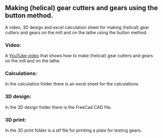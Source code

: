 ## Making (helical) gear cutters and gears using the button method.
A video, 3D design and excel calculation sheet for making (helical) gear cutters and gears on the mill and on the lathe using the button method.
### Video:
A [YouTube video](https://youtu.be/ImloYwHc-BY) that shows how to make (helical) gear cutters and gears on the mill and on the lathe.
### Calculations:
In the calculation folder there is an excel sheet for the calculations.
### 3D design:
In the 3D design folder there is the FreeCad CAD file.
### 3D print:
In the 3D print folder is a stf file for printing a plate for testing gears.

